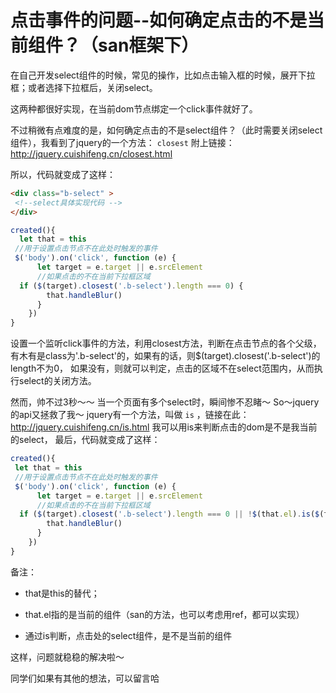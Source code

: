# 点击事件的问题--如何确定点击的不是当前组件？（san框架下）


在自己开发select组件的时候，常见的操作，比如点击输入框的时候，展开下拉框；或者选择下拉框后，关闭select。

这两种都很好实现，在当前dom节点绑定一个click事件就好了。

不过稍微有点难度的是，如何确定点击的不是select组件？（此时需要关闭select组件），我看到了jquery的一个方法：
`closest`
附上链接：http://jquery.cuishifeng.cn/closest.html

所以，代码就变成了这样：
```html
<div class="b-select" >
 <!--select具体实现代码 -->
</div>
```
```javascript
created(){  
  let that = this
 //用于设置点击节点不在此处时触发的事件
 $('body').on('click', function (e) {
      let target = e.target || e.srcElement
      //如果点击的不在当前下拉框区域
  if ($(target).closest('.b-select').length === 0) {
        that.handleBlur()
      }
    })
}
```

设置一个监听click事件的方法，利用closest方法，判断在点击节点的各个父级，有木有是class为'.b-select'的，如果有的话，则$(target).closest('.b-select')的length不为0，
如果没有，则就可以判定，点击的区域不在select范围内，从而执行select的关闭方法。

然而，帅不过3秒～～
当一个页面有多个select时，瞬间惨不忍睹～
So～jquery的api又拯救了我～
jquery有一个方法，叫做  `is` ，链接在此：http://jquery.cuishifeng.cn/is.html
我可以用is来判断点击的dom是不是我当前的select，
最后，代码就变成了这样：
```javascript
created(){  
 let that = this
 //用于设置点击节点不在此处时触发的事件
 $('body').on('click', function (e) {
      let target = e.target || e.srcElement
      //如果点击的不在当前下拉框区域
  if ($(target).closest('.b-select').length === 0 || !$(that.el).is($(target).closest('.b-select'))) {
        that.handleBlur()
      }
    })
}
```
备注：
+ that是this的替代；
- that.el指的是当前的组件（san的方法，也可以考虑用ref，都可以实现）
* 通过is判断，点击处的select组件，是不是当前的组件

这样，问题就稳稳的解决啦～

同学们如果有其他的想法，可以留言哈

